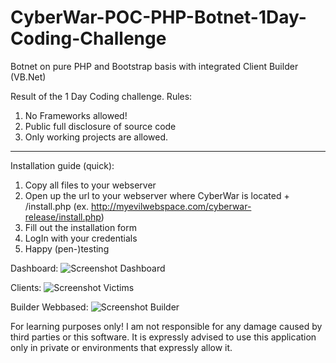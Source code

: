 # CyberWar-POC-PHP-Botnet-1Day-Coding-Challenge
Botnet on pure PHP and Bootstrap basis with integrated Client Builder (VB.Net)

Result of the 1 Day Coding challenge. 
Rules: 
1. No Frameworks allowed!
2. Public full disclosure of source code
3. Only working projects are allowed.
------------------------------------------------------

Installation guide (quick):
1. Copy all files to your webserver
2. Open up the url to your webserver where CyberWar is located + /install.php (ex. http://myevilwebspace.com/cyberwar-release/install.php)
3. Fill out the installation form
4. LogIn with your credentials
5. Happy (pen-)testing

Dashboard:
![Screenshot Dashboard](https://i.ibb.co/L6xDJHD/dashboard.png)

Clients:
![Screenshot Victims](https://i.ibb.co/3kgkCb0/victims.png)

Builder Webbased:
![Screenshot Builder](https://i.ibb.co/nLjYgT3/build.png)

For learning purposes only! I am not responsible for any damage caused by third parties or this software. It is expressly advised to use this application only in private or environments that expressly allow it.
